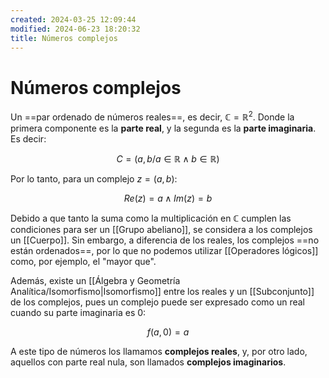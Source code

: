 ```yaml
---
created: 2024-03-25 12:09:44
modified: 2024-06-23 18:20:32
title: Números complejos
---
```


# Números complejos

Un ==par ordenado de números reales==, es decir, $\mathbb{C}=\mathbb{R}^2$. Donde la primera componente es la **parte real**, y la segunda es la **parte imaginaria**. Es decir:

$$
C={(a,b/ a \in \mathbb{R} \land b \in \mathbb{R} )}
$$

Por lo tanto, para un complejo $z=(a,b)$:

$$
Re(z)=a \land Im(z)=b
$$

Debido a que tanto la suma como la multiplicación en $\mathbb{C}$ cumplen las condiciones para ser un [[Grupo abeliano]], se considera a los complejos un [[Cuerpo]]. Sin embargo, a diferencia de los reales, los complejos ==no están ordenados==, por lo que no podemos utilizar [[Operadores lógicos]] como, por ejemplo, el "mayor que".

Además, existe un [[Álgebra y Geometría Analítica/Isomorfismo|Isomorfismo]] entre los reales y un [[Subconjunto]] de los complejos, pues un complejo puede ser expresado como un real cuando su parte imaginaria es 0:

$$
f(a,0)=a
$$

A este tipo de números los llamamos **complejos reales**, y, por otro lado, aquellos con parte real nula, son llamados **complejos imaginarios**.
